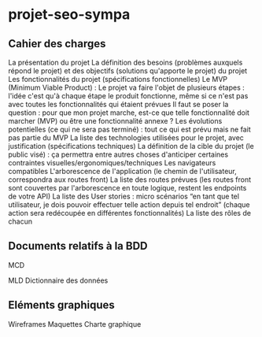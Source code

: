 # projet-seo-sympa
## Cahier des charges
 La présentation du projet
 La définition des besoins (problèmes auxquels répond le projet) et des objectifs (solutions qu'apporte le projet) du projet
Les fonctionnalités du projet (spécifications fonctionnelles)
 Le MVP (Minimum Viable Product) :
Le projet va faire l'objet de plusieurs étapes : l'idée c'est qu'à chaque étape le produit fonctionne, même si ce n'est pas avec toutes les fonctionnalités qui étaient prévues
Il faut se poser la question : pour que mon projet marche, est-ce que telle fonctionnalité doit marcher (MVP) ou être une fonctionnalité annexe ?
 Les évolutions potentielles (ce qui ne sera pas terminé) : tout ce qui est prévu mais ne fait pas partie du MVP
 La liste des technologies utilisées pour le projet, avec justification (spécifications techniques)
 La définition de la cible du projet (le public visé) : ça permettra entre autres choses d'anticiper certaines contraintes visuelles/ergonomiques/techniques
 Les navigateurs compatibles
 L'arborescence de l'application (le chemin de l'utilisateur, correspondra aux routes front)
 La liste des routes prévues (les routes front sont couvertes par l'arborescence en toute logique, restent les endpoints de votre API)
 La liste des User stories : micro scénarios “en tant que tel utilisateur, je dois pouvoir effectuer telle action depuis tel endroit” (chaque action sera redécoupée en différentes fonctionnalités)
 La liste des rôles de chacun


## Documents relatifs à la BDD
 MCD

 
 MLD
 Dictionnaire des données

 
## Eléments graphiques
 Wireframes
 Maquettes
 Charte graphique
